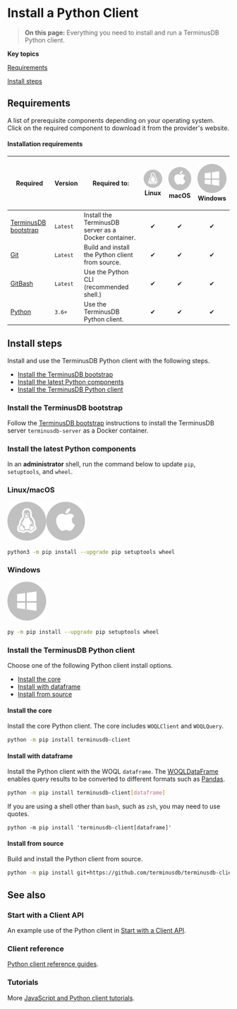 # Install a Python Client

> **On this page:** Everything you need to install and run a TerminusDB Python client.

**Key topics**

[Requirements](install-python-client.md#requirements)

[Install steps](install-python-client.md#install-steps)

## Requirements

A list of prerequisite components depending on your operating system. Click on the required component to download it from the provider's website.

#### Installation requirements

| Required                                                                                | Version  | Required to:                                         | <p><img src="../../../img/ico/terminusdb-icon-linux.svg" alt="info"><br>Linux</p> | <p><img src="../../../img/ico/terminusdb-icon-apple.svg" alt="info"><br>macOS</p> | <p><img src="../../../img/ico/terminusdb-icon-windows.svg" alt="info"><br>Windows</p> |
| --------------------------------------------------------------------------------------- | -------- | ---------------------------------------------------- | :-------------------------------------------------------------------------------: | :-------------------------------------------------------------------------------: | :-----------------------------------------------------------------------------------: |
| [TerminusDB bootstrap](../../../terminusx/install/install/install-as-docker-container/) | `Latest` | Install the TerminusDB server as a Docker container. |                                         ✔                                         |                                         ✔                                         |                                           ✔                                           |
| [Git](https://git-scm.com/downloads)                                                    | `Latest` | Build and install the Python client from source.     |                                         ✔                                         |                                         ✔                                         |                                           ✔                                           |
| [GitBash](https://git-scm.com/downloads)                                                | `Latest` | Use the Python CLI (recommended shell.)              |                                         ✔                                         |                                         ✔                                         |                                           ✔                                           |
| [Python](https://www.python.org/downloads/)                                             | `3.6+`   | Use the TerminusDB Python client.                    |                                         ✔                                         |                                         ✔                                         |                                           ✔                                           |

## Install steps

Install and use the TerminusDB Python client with the following steps.

* [Install the TerminusDB bootstrap](install-python-client.md#install-the-terminusdb-bootstrap)
* [Install the latest Python components](install-python-client.md#install-the-latest-python-components)
* [Install the TerminusDB Python client](install-python-client.md#install-the-terminusdb-python-client)

### Install the TerminusDB bootstrap

Follow the [TerminusDB bootstrap](../../../terminusx/install/install/install-as-docker-container/) instructions to install the TerminusDB server `terminusdb-server` as a Docker container.

### Install the latest Python components

In an **administrator** shell, run the command below to update `pip`, `setuptools`, and `wheel`.

### **Linux/macOS**

![info](../../../img/ico/terminusdb-icon-linux.svg)![info](../../../img/ico/terminusdb-icon-apple.svg)

```bash
python3 -m pip install --upgrade pip setuptools wheel
```

### **Windows**

![info](../../../img/ico/terminusdb-icon-windows.svg)

```bash
py -m pip install --upgrade pip setuptools wheel
```

### Install the TerminusDB Python client

Choose one of the following Python client install options.

* [Install the core](install-python-client.md#install-the-core)
* [Install with dataframe](install-python-client.md#install-with-dataframe)
* [Install from source](install-python-client.md#install-from-source)

#### Install the core

Install the core Python client. The core includes `WOQLClient` and `WOQLQuery`.

```bash
python -m pip install terminusdb-client
```

#### Install with dataframe

Install the Python client with the WOQL `dataframe`. The [WOQLDataFrame](https://terminusdb.github.io/terminusdb/#/Intro\_Tutorials/Start\_With\_Python?id=woqldataframe) enables query results to be converted to different formats such as [Pandas](https://pandas.pydata.org/docs/reference/api/pandas.DataFrame.html).

```bash
python -m pip install terminusdb-client[dataframe]
```

If you are using a shell other than `bash`, such as `zsh`, you may need to use quotes.

```
python -m pip install 'terminusdb-client[dataframe]'
```

#### Install from source

Build and install the Python client from source.

```bash
python -m pip install git+https://github.com/terminusdb/terminusdb-client-python.git
```

## See also

### Start with a Client API

An example use of the Python client in [Start with a Client API](../../../terminusx/install/terminusx/start-with-a-client).

### Client reference

[Python client reference guides](../../../terminusx/install/reference/reference-client).

### Tutorials

More [JavaScript and Python client tutorials](../../../terminusx/install/reference/reference-client).
